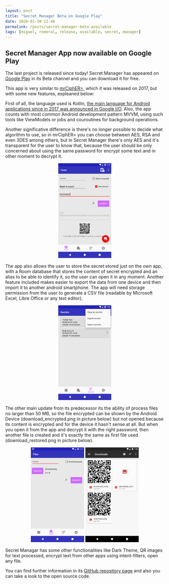```yaml
---
layout: post
title: "Secret Manager Beta on Google Play"
date: 2020-01-30 12:40
permalink: /posts/secret-manager-beta-available
tags: [miguel, romeral, release, available, secret, manager]
---
```


## Secret Manager App now available on Google Play

The last project is released since today! Secret Manager has appeared on [Google Play](https://play.google.com/store/apps/details?id=es.miguelromeral.secretmanager) in its Beta channel and you can download it for free.

This app is very similar to [mrCiphER=](https://play.google.com/store/apps/details?id=es.uah.edu.miguelangelgarciar.mraes), which it was released on 2017, but with some new features, expleaned below:

First of all, the language used is Kotlin, [the main language for Android applications since in 2017 was announced in Google I/O](https://techcrunch.com/2019/05/07/kotlin-is-now-googles-preferred-language-for-android-app-development/?guccounter=1&guce_referrer=aHR0cHM6Ly93d3cuZ29vZ2xlLmNvbS8&guce_referrer_sig=AQAAAHuUxPjgx4fFh4BeLPLzeudv3JOw9Rvf0JAnw8vlAnluM5dgWOoElPAIQpFlRbYQkmq4XpgHtVFDeeaElXfKuYiLbhXlnk7c7dG0yJoqxmupbBS7mGt3sGjPKlmxanq3rw73-kYwT_BP9b5R7IfNYr9lCbEabQvq4o05KECKMoCd). Also, the app counts with most common Android development pattern MVVM, using such tools like ViewModels or jobs and couroutines for background operations.

Another significative difference is there's no longer possible to decide what algorithm to use, so in mrCiphER= you can choose between AES, RSA and even 3DES among others, but in Secret Manager there's only AES and it's transparent for the user to know that, because the user should be only concerned about using the same password for encrypt some text and in other moment to decrypt it.

<div style="text-align: center;">
<img src="https://raw.githubusercontent.com/miguelromeral/SecretManager/master/screenshots/Screenshot_1580320480.png" height="300" width="auto">
</div>

The app also allows the user to store the secret stored just on the own app, with a Room database that stores the content of secret encrypted and an alias to be able to identify it, so the user can open it in any moment. Another feature included makes easier to export the data from one device and then import it to another android smartphone. The app will need storage permission from the user to generate a CSV file (readable by Microsoft Excel, Libre Office or any text editor).

<div style="text-align: center;">
<img src="https://raw.githubusercontent.com/miguelromeral/SecretManager/master/screenshots/Screenshot_1580320842.png" height="300" width="auto">
</div>

The other main update from its predecessor its the ability of process files no larger than 50 MB, so the file encrypted can be shown by the Android Device (download_encrypted.png in picture below) but not opened because its content is encrypted and for the device it hasn't sense at all. But when you open it from the app and decrypt it with the right password, then another file is created and it's exactly the same as first file used (download_restored.png in picture below).

<div style="text-align: center;">
<img src="https://raw.githubusercontent.com/miguelromeral/SecretManager/master/screenshots/Screenshot_1580320662.png" height="300" width="auto">
<img src="https://raw.githubusercontent.com/miguelromeral/SecretManager/master/screenshots/Screenshot_1580322527.png" height="300" width="auto">
</div>

Secret Managar has some other functionalities like Dark Theme, QR images for text processed, encrypt text from other apps using intent-filters, open any file.

You can find further information in its [GitHub repository page](https://github.com/miguelromeral/SecretManager) and also you can take a look to the open source code.